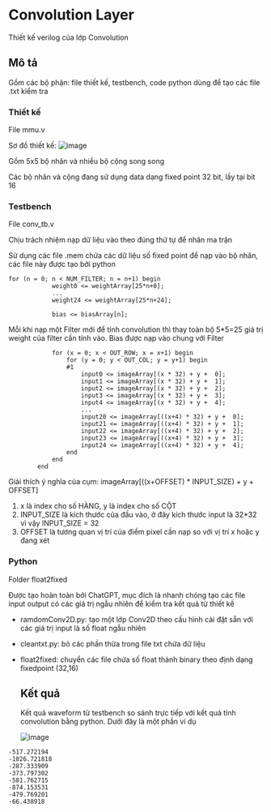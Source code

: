 # Convolution Layer

Thiết kế verilog của lớp Convolution

## Mô tả

Gồm các bộ phận: file thiết kế, testbench, code python dùng để tạo các file .txt kiểm tra


### Thiết kế

File mmu.v

Sơ đồ thiết kế: ![image](https://github.com/user-attachments/assets/6cdc1b2d-0486-4913-aa35-cfba039b2435)


Gồm 5x5 bộ nhân và nhiều bộ cộng song song

Các bộ nhân và cộng đang sử dụng data dạng fixed point 32 bit, lấy tại bit 16

### Testbench

File conv_tb.v

Chịu trách nhiệm nạp dữ liệu vào theo đúng thứ tự để nhân ma trận

Sử dụng các file .mem chứa các dữ liệu số fixed point để nạp vào bộ nhân, các file này được tạo bởi python

```
for (n = 0; n < NUM_FILTER; n = n+1) begin
            weight0 <= weightArray[25*n+0];
            ...                                    
            weight24 <= weightArray[25*n+24];
            
            bias <= biasArray[n];
```
Mỗi khi nạp một Filter mới để tính convolution thì thay toàn bộ 5*5=25 giá trị weight của filter cần tính vào. Bias được nạp vào chung với Filter
```
            for (x = 0; x < OUT_ROW; x = x+1) begin
                for (y = 0; y < OUT_COL; y = y+1) begin
                #1
                    input0 <= imageArray[(x * 32) + y +  0];
                    input1 <= imageArray[(x * 32) + y +  1];
                    input2 <= imageArray[(x * 32) + y +  2];
                    input3 <= imageArray[(x * 32) + y +  3];
                    input4 <= imageArray[(x * 32) + y +  4];
                    ...
                    input20 <= imageArray[((x+4) * 32) + y +  0];
                    input21 <= imageArray[((x+4) * 32) + y +  1];
                    input22 <= imageArray[((x+4) * 32) + y +  2];
                    input23 <= imageArray[((x+4) * 32) + y +  3];
                    input24 <= imageArray[((x+4) * 32) + y +  4];
                end
            end
        end
```
Giải thích ý nghĩa của cụm: imageArray[((x+OFFSET) * INPUT_SIZE) + y + OFFSET]

1. x là index cho số HÀNG, y là index cho số CỘT
2. INPUT_SIZE là kích thước của đầu vào, ở đây kích thước input là 32*32 vì vậy INPUT_SIZE = 32
3. OFFSET là tương quan vị trí của điểm pixel cần nạp so với vị trí x hoặc y đang xét

### Python

Folder float2fixed

Được tạo hoàn toàn bởi ChatGPT, mục đích là nhanh chóng tạo các file input output có các giá trị ngẫu nhiên để kiểm tra kết quả từ thiết kế

- ramdomConv2D.py: tạo một lớp Conv2D theo cấu hình cài đặt sẵn với các giá trị input là số float ngẫu nhiên
- cleantxt.py: bỏ các phần thừa trong file txt chứa dữ liệu
- float2fixed: chuyển các file chứa số float thành binary theo định dạng fixedpoint (32,16)

  ## Kết quả

  Kết quả waveform từ testbench so sánh trực tiếp với kết quả tính convolution bằng python. Dưới đây là một phần ví dụ

  ![image](https://github.com/user-attachments/assets/cdf4148f-4dc4-42d8-9f72-5d5bead7bf2f)
```
-517.272194
-1026.721818
-287.333909
-373.797302
-581.762715
-874.153531
-479.769201
-66.438918
```

